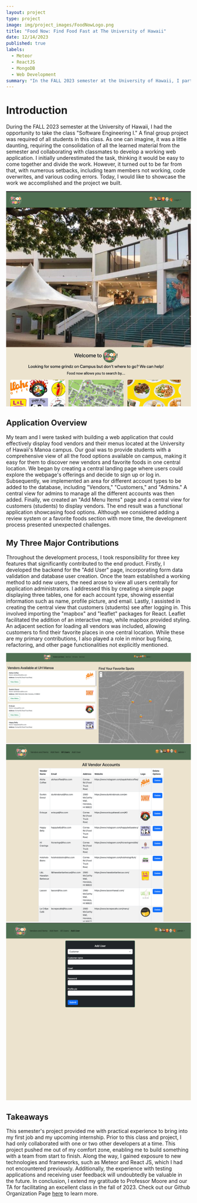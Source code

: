 ```yaml
---
layout: project
type: project
image: img/project_images/FoodNowLogo.png
title: "Food Now: Find Food Fast at The University of Hawaii"
date: 12/14/2023
published: true
labels:
  - Meteor
  - ReactJS
  - MongoDB
  - Web Development
summary: "In the FALL 2023 semester at the University of Hawaii, I participated in a Software Engineering I class where our group developed a web application for displaying food vendors on the Manoa campus. Despite initial challenges and setbacks, my key contributions included creating a user management system and implementing a central view with interactive maps, providing valuable experience for future endeavors."
---
```


# Introduction

During the FALL 2023 semester at the University of Hawaii, I had the opportunity to take the class "Software Engineering I." A final group project was required of all students in this class. As one can imagine, it was a little daunting, requiring the consolidation of all the learned material from the semester and collaborating with classmates to develop a working web application. I initially underestimated the task, thinking it would be easy to come together and divide the work. However, it turned out to be far from that, with numerous setbacks, including team members not working, code overwrites, and various coding errors. Today, I would like to showcase the work we accomplished and the project we built.

<img class="img-fluid" src="../img/project_images/p_main.png">

## Application Overview

My team and I were tasked with building a web application that could effectively display food vendors and their menus located at the University of Hawaii's Manoa campus. Our goal was to provide students with a comprehensive view of all the food options available on campus, making it easy for them to discover new vendors and favorite foods in one central location. We began by creating a central landing page where users could explore the webpage's offerings and decide to sign up or log in. Subsequently, we implemented an area for different account types to be added to the database, including "Vendors," "Customers," and "Admins." A central view for admins to manage all the different accounts was then added. Finally, we created an "Add Menu Items" page and a central view for customers (students) to display vendors. The end result was a functional application showcasing food options. Although we considered adding a review system or a favorite foods section with more time, the development process presented unexpected challenges.

## My Three Major Contributions

Throughout the development process, I took responsibility for three key features that significantly contributed to the end product. Firstly, I developed the backend for the "Add User" page, incorporating form data validation and database user creation. Once the team established a working method to add new users, the need arose to view all users centrally for application administrators. I addressed this by creating a simple page displaying three tables, one for each account type, showing essential information such as name, profile picture, and email. Lastly, I assisted in creating the central view that customers (students) see after logging in. This involved importing the "mapbox" and "leaflet" packages for React. Leaflet facilitated the addition of an interactive map, while mapbox provided styling. An adjacent section for loading all vendors was included, allowing customers to find their favorite places in one central location. While these are my primary contributions, I also played a role in minor bug fixing, refactoring, and other page functionalities not explicitly mentioned.

<img class="img-fluid" src="../img/project_images/p_main2.png">
<img class="img-fluid" src="../img/project_images/p_all.png">
<img class="img-fluid" src="../img/project_images/add.png">

## Takeaways

This semester's project provided me with practical experience to bring into my first job and my upcoming internship. Prior to this class and project, I had only collaborated with one or two other developers at a time. This project pushed me out of my comfort zone, enabling me to build something with a team from start to finish. Along the way, I gained exposure to new technologies and frameworks, such as Meteor and React JS, which I had not encountered previously. Additionally, the experience with testing applications and receiving user feedback will undoubtedly be valuable in the future. In conclusion, I extend my gratitude to Professor Moore and our TA for facilitating an excellent class in the fall of 2023. Check out our Github Organization Page [here](https://github.com/food-now) to learn more.

